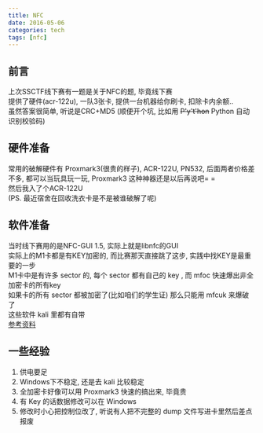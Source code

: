 ```yaml
---
title: NFC
date: 2016-05-06
categories: tech
tags: [nfc]
---
```


## 前言
上次SSCTF线下赛有一题是关于NFC的题, 毕竟线下赛  
提供了硬件(acr-122u), 一队3张卡, 提供一台机器给你刷卡, 扣除卡内余额..  
虽然答案很简单, 听说是CRC+MD5 (顺便开个坑, 比如用 <del>P'y't'hon</del> Python 自动识别校验码)  
<!--more-->

## 硬件准备
常用的破解硬件有 Proxmark3(很贵的样子), ACR-122U, PN532, 后面两者价格差不多, 都可以当玩具玩一玩, Proxmark3 这种神器还是以后再说吧= =  
然后我入了个ACR-122U    
(PS. 最近宿舍在回收洗衣卡是不是被谁破解了呢) 

## 软件准备
当时线下赛用的是NFC-GUI 1.5, 实际上就是libnfc的GUI  
实际上的M1卡都是有KEY加密的, 而比赛那天直接跳了这步, 实践中找KEY是最重要的一步  
M1卡中是有许多 sector 的, 每个 sector 都有自己的 key , 而 mfoc 快速爆出非全加密卡的所有key  
如果卡的所有 sector 都被加密了(比如咱们的学生证) 那么只能用 mfcuk 来爆破了  
这些软件 kali 里都有自带  
[参考资料](http://drops.wooyun.org/tips/2065)

## 一些经验
1. 供电要足  
2. Windows下不稳定, 还是去 kali 比较稳定  
3. 全加密卡好像可以用 Proxmark3 快速的搞出来, 毕竟贵  
4. 有 Key 的话数据修改可以在 Windows  
5. 修改时小心把控制位改了, 听说有人把不完整的 dump 文件写进卡里然后差点报废  